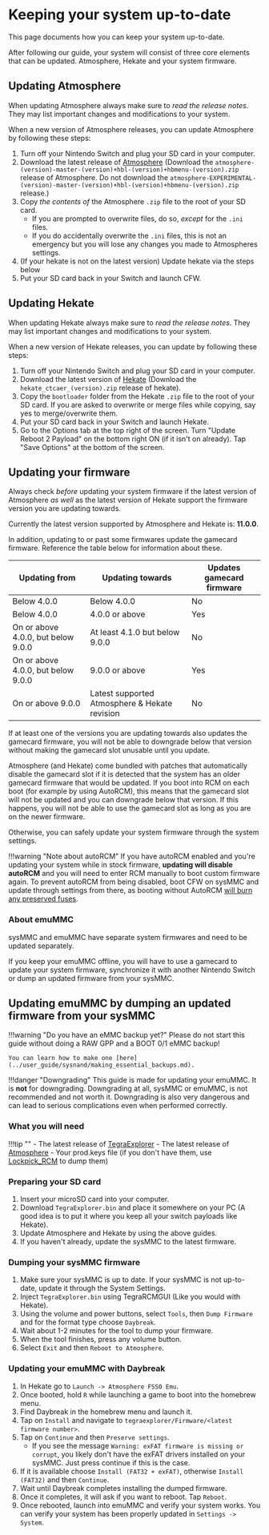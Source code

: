 # Keeping your system up-to-date

This page documents how you can keep your system up-to-date.

After following our guide, your system will consist of three core elements that can be updated. Atmosphere, Hekate and your system firmware.

## Updating Atmosphere

When updating Atmosphere always make sure to _read the release notes_. They may list important changes and modifications to your system.

When a new version of Atmosphere releases, you can update Atmosphere by following these steps:

<!-- Notice for easy removal later once EXPERIMENTAL releases aren't needed:  This section below has a notice about EXPIREMENTAL release. -->

1. Turn off your Nintendo Switch and plug your SD card in your computer.
2. Download the latest release of <a href="https://github.com/Atmosphere-NX/Atmosphere/releases" target="_blank">Atmosphere</a> (Download the `atmosphere-(version)-master-(version)+hbl-(version)+hbmenu-(version).zip` release of Atmosphere. Do not download the `atmosphere-EXPERIMENTAL-(version)-master-(version)+hbl-(version)+hbmenu-(version).zip` release.)
3. Copy *the contents of* the Atmosphere `.zip` file to the root of your SD card.
    - If you are prompted to overwrite files, do so, _except_ for the `.ini` files.
    - If you do accidentally overwrite the `.ini` files, this is not an emergency but you will lose any changes you made to Atmospheres settings.
4. (If your hekate is not on the latest version) Update hekate via the steps below
5. Put your SD card back in your Switch and launch CFW.

## Updating Hekate

When updating Hekate always make sure to _read the release notes_. They may list important changes and modifications to your system.

When a new version of Hekate releases, you can update by following these steps:

1. Turn off your Nintendo Switch and plug your SD card in your computer.
2. Download the latest version of <a href="https://github.com/CTCaer/Hekate/releases/" target="_blank">Hekate</a> (Download the `hekate_ctcaer_(version).zip` release of hekate).
3. Copy the `bootloader` folder from the Hekate `.zip` file to the root of your SD card. If you are asked to overwrite or merge files while copying, say yes to merge/overwrite them.
4. Put your SD card back in your Switch and launch Hekate.
5. Go to the Options tab at the top right of the screen. Turn "Update Reboot 2 Payload" on the bottom right ON (if it isn't on already). Tap "Save Options" at the bottom of the screen.

## Updating your firmware

Always check _before_ updating your system firmware if the latest version of Atmosphere _as well_ as the latest version of Hekate support the firmware version you are updating towards.

Currently the latest version supported by Atmosphere and Hekate is: **11.0.0**.

In addition, updating to or past some firmwares update the gamecard firmware. Reference the table below for information about these.

| Updating from                        | Updating towards                              | Updates gamecard firmware |
| ------------------------------------ | --------------------------------------------- | ------------------------- |
| Below 4.0.0                          | Below 4.0.0                                   | No                        |
| Below 4.0.0                          | 4.0.0 or above                                | Yes                       |
| On or above 4.0.0, but below 9.0.0   | At least 4.1.0 but below 9.0.0                | No                        |
| On or above 4.0.0, but below 9.0.0   | 9.0.0 or above                                | Yes                       |
| On or above 9.0.0                    | Latest supported Atmosphere & Hekate revision | No                        |

If at least one of the versions you are updating towards also updates the gamecard firmware, you will not be able to downgrade below that version without making the gamecard slot unusable until you update.

Atmosphere (and Hekate) come bundled with patches that automatically disable the gamecard slot if it is detected that the system has an older gamecard firmware that would be updated. If you boot into RCM on each boot (for example by using AutoRCM), this means that the gamecard slot will not be updated and you can downgrade below that version. If this happens, you will not be able to use the gamecard slot as long as you are on the newer firmware.

Otherwise, you can safely update your system firmware through the system settings.

!!!warning "Note about autoRCM"
    If you have autoRCM enabled and you're updating your system while in stock firmware, **updating will disable autoRCM** and you will need to enter RCM manually to boot custom firmware again.
    To prevent autoRCM from being disabled, boot CFW on sysMMC and update through settings from there, as booting without AutoRCM <ins>will burn any preserved fuses</ins>.

### About emuMMC

sysMMC and emuMMC have separate system firmwares and need to be updated separately.

If you keep your emuMMC offline, you will have to use a gamecard to update your system firmware, synchronize it with another Nintendo Switch or dump an updated firmware from your sysMMC.

## Updating emuMMC by dumping an updated firmware from your sysMMC

!!!warning "Do you have an eMMC backup yet?"
    Please do not start this guide without doing a RAW GPP and a BOOT 0/1 eMMC backup!

    You can learn how to make one [here](../user_guide/sysnand/making_essential_backups.md).

!!!danger "Downgrading"
    This guide is made for updating your emuMMC. It is **not** for downgrading. Downgrading at all, sysMMC or emuMMC, is not recommended and not worth it. Downgrading is also very dangerous and can lead to serious complications even when performed correctly.

### What you will need

!!!tip ""
    - The latest release of <a href="https://github.com/suchmememanyskill/TegraExplorer/releases" target="_blank">TegraExplorer</a>
    - The latest release of <a href="https://github.com/Atmosphere-NX/Atmosphere/releases" target="_blank">Atmosphere</a>
    - Your prod.keys file (if you don't have them, use <a href="https://github.com/shchmue/Lockpick_RCM" target="_blank">Lockpick_RCM</a> to dump them)

### Preparing your SD card

1. Insert your microSD card into your computer.
2. Download `TegraExplorer.bin` and place it somewhere on your PC (A good idea is to put it where you keep all your switch payloads like Hekate).
3. Update Atmosphere and Hekate by using the above guides.
4. If you haven't already, update the sysMMC to the latest firmware.

### Dumping your sysMMC firmware

1. Make sure your sysMMC is up to date. If your sysMMC is not up-to-date, update it through the System Settings.
2. Inject `TegraExplorer.bin` using TegraRCMGUI (Like you would with Hekate).
3. Using the volume and power buttons, select `Tools`, then `Dump Firmware` and for the format type choose `Daybreak`.
4. Wait about 1-2 minutes for the tool to dump your firmware.
5. When the tool finishes, press any volume button.
6. Select `Exit` and then `Reboot to Atmosphere`.

### Updating your emuMMC with Daybreak

1. In Hekate go to `Launch -> Atmosphere FSS0 Emu`.
2. Once booted, hold `R` while launching a game to boot into the homebrew menu.
3. Find Daybreak in the homebrew menu and launch it.
4. Tap on `Install` and navigate to `tegraexplorer/Firmware/<latest firmware number>`.
5. Tap on `Continue` and then `Preserve settings`.
    - If you see the message `Warning: exFAT firmware is missing or corrupt`, you likely don't have the exFAT drivers installed on your sysMMC. Just press continue if this is the case.
6. If it is available choose `Install (FAT32 + exFAT)`, otherwise `Install (FAT32)` and then `Continue`.
7. Wait until Daybreak completes installing the dumped firmware.
8. Once it completes, it will ask if you want to reboot. Tap `Reboot`.
9. Once rebooted, launch into emuMMC and verify your system works. You can verify your system has been properly updated in `Settings -> System`.
